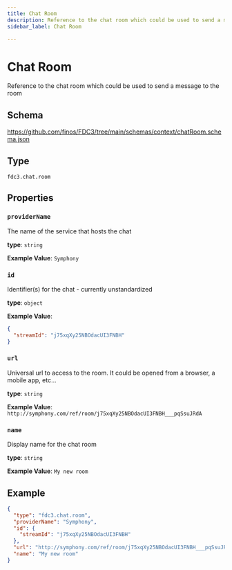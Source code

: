 ```yaml
---
title: Chat Room
description: Reference to the chat room which could be used to send a message to the room
sidebar_label: Chat Room

---
```


# Chat Room

Reference to the chat room which could be used to send a message to the room

## Schema

<https://github.com/finos/FDC3/tree/main/schemas/context/chatRoom.schema.json>

## Type

`fdc3.chat.room`

## Properties

### `providerName`

The name of the service that hosts the chat

**type**: `string`


**Example Value**: 
`Symphony`

### `id`

Identifier(s) for the chat - currently unstandardized

**type**: `object`


**Example Value**: 
```json
{
  "streamId": "j75xqXy25NBOdacUI3FNBH"
}
```

### `url`

Universal url to access to the room. It could be opened from a browser, a mobile app, etc...

**type**: `string`


**Example Value**: 
`http://symphony.com/ref/room/j75xqXy25NBOdacUI3FNBH___pqSsuJRdA`

### `name`

Display name for the chat room

**type**: `string`


**Example Value**: 
`My new room`

## Example

```json
{
  "type": "fdc3.chat.room",
  "providerName": "Symphony",
  "id": {
    "streamId": "j75xqXy25NBOdacUI3FNBH"
  },
  "url": "http://symphony.com/ref/room/j75xqXy25NBOdacUI3FNBH___pqSsuJRdA",
  "name": "My new room"
}
```


